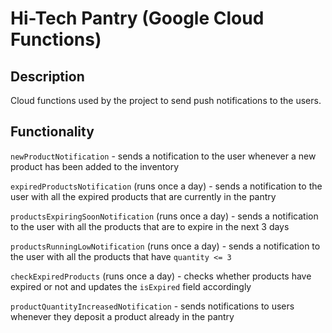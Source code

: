# Hi-Tech Pantry (Google Cloud Functions)

## Description

Cloud functions used by the project to send push notifications to the users.

## Functionality

`newProductNotification` - sends a notification to the user whenever a new product has been added to the inventory

`expiredProductsNotification` (runs once a day) - sends a notification to the user with all the expired products that are currently in the pantry

`productsExpiringSoonNotification` (runs once a day) - sends a notification to the user with all the products that are to expire in the next 3 days

`productsRunningLowNotification` (runs once a day) - sends a notification to the user with all the products that have `quantity <= 3`

`checkExpiredProducts` (runs once a day) - checks whether products have expired or not and updates the `isExpired` field accordingly

`productQuantityIncreasedNotification` - sends notifications to users whenever they deposit a product already in the pantry
